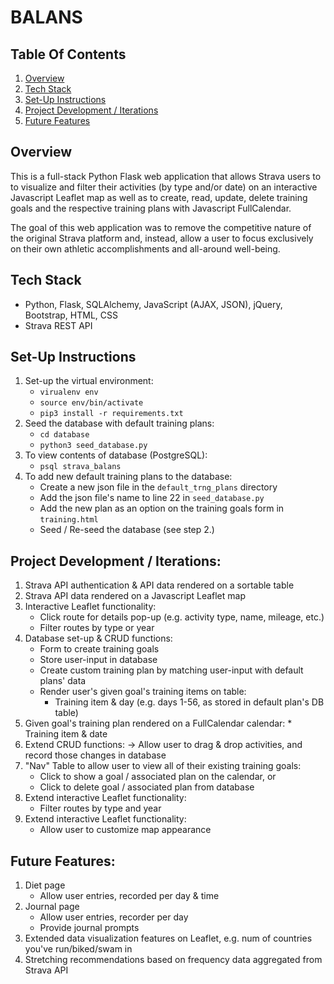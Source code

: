 # BALANS

## Table Of Contents
1. [Overview](#overview)
2. [Tech Stack](#tech-stack)
3. [Set-Up Instructions](#set-up-instructions)
4. [Project Development / Iterations](#project-development-/-iterations)
5. [Future Features](#future-features)


## Overview
This is a full-stack Python Flask web application that allows Strava users to to visualize and filter their activities (by type and/or date) on an interactive Javascript Leaflet map as well as to create, read, update, delete training goals and the respective training plans with Javascript FullCalendar. 

The goal of this web application was to remove the competitive nature of the original Strava platform and, instead, allow a user to focus exclusively on their own athletic accomplishments and all-around well-being.

## Tech Stack
* Python, Flask, SQLAlchemy, JavaScript (AJAX, JSON), jQuery, Bootstrap, HTML, CSS
* Strava REST API

## Set-Up Instructions
1. Set-up the virtual environment:
    * `virualenv env`
    * `source env/bin/activate`
    * `pip3 install -r requirements.txt`
2. Seed the database with default training plans:
    * `cd database`
    * `python3 seed_database.py`
3. To view contents of database (PostgreSQL):
    * `psql strava_balans`
4. To add new default training plans to the database:
    * Create a new json file in the `default_trng_plans` directory
    * Add the json file's name to line 22 in `seed_database.py`
    * Add the new plan as an option on the training goals form in `training.html`
    * Seed / Re-seed the database (see step 2.)

## Project Development / Iterations:
1. Strava API authentication & API data rendered on a sortable table
2. Strava API data rendered on a Javascript Leaflet map
3. Interactive Leaflet functionality:
    * Click route for details pop-up (e.g. activity type, name, mileage, etc.)
    * Filter routes by type or year
4. Database set-up & CRUD functions:
    * Form to create training goals
    * Store user-input in database
    * Create custom training plan by matching user-input with default plans' data
    * Render user's given goal's training items on table:
        * Training item & day (e.g. days 1-56, as stored in default plan's DB table)
5. Given goal's training plan rendered on a FullCalendar calendar:
        * Training item & date
6. Extend CRUD functions:
    -> Allow user to drag & drop activities, and record those changes in database
7. "Nav" Table to allow user to view all of their existing training goals:
    * Click to show a goal / associated plan on the calendar, or
    * Click to delete goal / associated plan from database
8. Extend interactive Leaflet functionality:
    * Filter routes by type and year
9. Extend interactive Leaflet functionality:
    * Allow user to customize map appearance

## Future Features:
1. Diet page
    * Allow user entries, recorded per day & time
2. Journal page
    * Allow user entries, recorder per day
    * Provide journal prompts
3. Extended data visualization features on Leaflet, e.g. num of countries you've run/biked/swam in
4. Stretching recommendations based on frequency data aggregated from Strava API